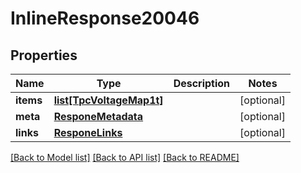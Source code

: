 # InlineResponse20046

## Properties
Name | Type | Description | Notes
------------ | ------------- | ------------- | -------------
**items** | [**list[TpcVoltageMap1t]**](TpcVoltageMap1t.md) |  | [optional] 
**meta** | [**ResponeMetadata**](ResponeMetadata.md) |  | [optional] 
**links** | [**ResponeLinks**](ResponeLinks.md) |  | [optional] 

[[Back to Model list]](../README.md#documentation-for-models) [[Back to API list]](../README.md#documentation-for-api-endpoints) [[Back to README]](../README.md)


